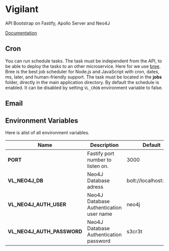 # Vigilant

API Bootstrap on Fastify, Apollo Server and Neo4J
    
[Documentation](documentation/INDEX.md)

## Cron

You can run schedule tasks. The task must be independent from the API, to be able to deploy the tasks to an other microservice.
Here for we use [bree](https://www.npmjs.com/package/bree). Bree is the best job scheduler for Node.js and JavaScript with cron, dates, ms, later, and human-friendly support.
The task must be located in the **jobs** folder, directly in the main application directory.
By default the schedule is enabled. It can be disabled by setting `VL_CRON` environment variable to false.

## Email


## Environment Variables

Here is alist of all environment variables.

|Name     | Description  | Default |
|---------|--------------|---------|
|**PORT**                   | Fastify port number to listen on.        | 3000                  |
|**VL_NEO4J_DB**            | Neo4J Database adress                    | bolt://localhost:7687 |
|**VL_NEO4J_AUTH_USER**     | Neo4J Database Authentication user name  | neo4j                 |
|**VL_NEO4J_AUTH_PASSWORD** | Neo4J Database Authentication password   | s3cr3t                |
